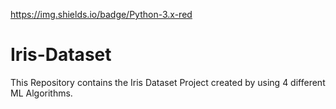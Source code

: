 https://img.shields.io/badge/Python-3.x-red


# Iris-Dataset
This Repository contains the Iris Dataset Project created by using 4 different ML Algorithms.
